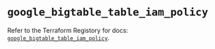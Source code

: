 # `google_bigtable_table_iam_policy`

Refer to the Terraform Registory for docs: [`google_bigtable_table_iam_policy`](https://registry.terraform.io/providers/hashicorp/google-beta/4.75.1/docs/resources/google_bigtable_table_iam_policy).
